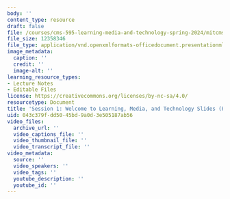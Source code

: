 ```yaml
---
body: ''
content_type: resource
draft: false
file: /courses/cms-595-learning-media-and-technology-spring-2024/mitcms_595_s24_ses1.pptx
file_size: 12358346
file_type: application/vnd.openxmlformats-officedocument.presentationml.presentation
image_metadata:
  caption: ''
  credit: ''
  image-alt: ''
learning_resource_types:
- Lecture Notes
- Editable Files
license: https://creativecommons.org/licenses/by-nc-sa/4.0/
resourcetype: Document
title: 'Session 1: Welcome to Learning, Media, and Technology Slides (PPTX)'
uid: 043c379f-dd50-45bd-9a0d-3e505187ab56
video_files:
  archive_url: ''
  video_captions_file: ''
  video_thumbnail_file: ''
  video_transcript_file: ''
video_metadata:
  source: ''
  video_speakers: ''
  video_tags: ''
  youtube_description: ''
  youtube_id: ''
---
```

